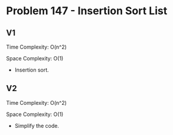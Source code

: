 # Problem 147 - Insertion Sort List

## V1

Time Complexity: O(n^2)

Space Complexity: O(1)

- Insertion sort.

## V2

Time Complexity: O(n^2)

Space Complexity: O(1)

- Simplify the code.
